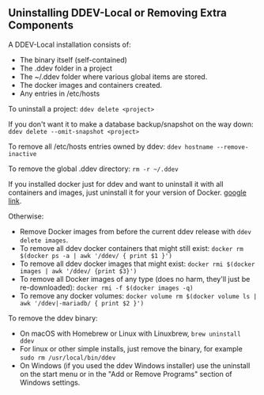 ## Uninstalling DDEV-Local or Removing Extra Components

A DDEV-Local installation consists of:

* The binary itself (self-contained)
* The .ddev folder in a project
* The ~/.ddev folder where various global items are stored.
* The docker images and containers created.
* Any entries in /etc/hosts

To uninstall a project: `ddev delete <project>`

If you don't want it to make a database backup/snapshot on the way down: `ddev delete --omit-snapshot <project>`

To remove all /etc/hosts entries owned by ddev: `ddev hostname --remove-inactive`

To remove the global .ddev directory: `rm -r ~/.ddev`

If you installed docker just for ddev and want to uninstall it with all containers and images, just uninstall it for your version of Docker. [google link](https://www.google.com/search?q=uninstall+docker&oq=uninstall+docker&aqs=chrome.0.0j69i60j0l2j35i39j0.1970j0j4&sourceid=chrome&ie=UTF-8).

Otherwise:

* Remove Docker images from before the current ddev release with `ddev delete images`.
* To remove all ddev docker containers that might still exist: `docker rm $(docker ps -a | awk '/ddev/ { print $1 }')`
* To remove all ddev docker images that might exist: `docker rmi $(docker images | awk '/ddev/ {print $3}')`
* To remove all Docker images of any type (does no harm, they'll just be re-downloaded): `docker rmi -f $(docker images -q)`
* To remove any docker volumes: `docker volume rm $(docker volume ls | awk '/ddev|-mariadb/ { print $2 }')`

To remove the ddev binary:

* On macOS with Homebrew or Linux with Linuxbrew, `brew uninstall ddev`
* For linux or other simple installs, just remove the binary, for example `sudo rm /usr/local/bin/ddev`
* On Windows (if you used the ddev Windows installer) use the uninstall on the start menu or in the "Add or Remove Programs" section of Windows settings.
